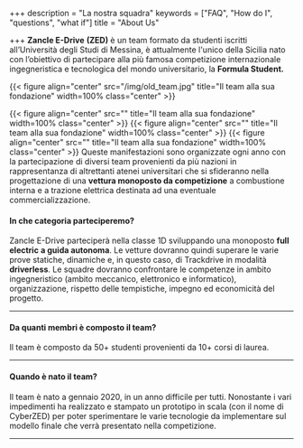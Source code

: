 +++
description = "La nostra squadra"
keywords = ["FAQ", "How do I", "questions", "what if"]
title = "About Us"

+++
**Zancle E-Drive** **(ZED)** è un team formato da studenti iscritti all’Università degli Studi di Messina, è attualmente l'unico della Sicilia nato con l’obiettivo di partecipare alla più famosa competizione internazionale ingegneristica e tecnologica del mondo universitario, la **Formula Student.**

{{< figure align="center" src="/img/old_team.jpg" title="Il team alla sua fondazione" width=100% class="center" >}}

{{< figure align="center" src="" title="Il team alla sua fondazione" width=100% class="center" >}}
{{< figure align="center" src="" title="Il team alla sua fondazione" width=100% class="center" >}}
{{< figure align="center" src="" title="Il team alla sua fondazione" width=100% class="center" >}}
Queste manifestazioni sono organizzate ogni anno con la partecipazione di diversi team provenienti da più nazioni in rappresentanza di altrettanti atenei universitari che si sfideranno nella progettazione di una **vettura monoposto da competizione** a combustione interna e a trazione elettrica destinata ad una eventuale commercializzazione.

#### In che categoria parteciperemo?

Zancle E-Drive parteciperà nella classe 1D sviluppando una monoposto **full electric** **a guida autonoma**. Le vetture dovranno quindi superare le varie prove statiche, dinamiche e, in questo caso, di Trackdrive in modalità **driverless**. Le squadre dovranno confrontare le competenze in ambito ingegneristico (ambito meccanico, elettronico e informatico), organizzazione, rispetto delle tempistiche, impegno ed economicità del progetto.

***

#### Da quanti membri è composto il team?

Il team è composto da 50+ studenti provenienti da 10+ corsi di laurea.

***

#### Quando è nato il team?

Il team è nato a gennaio 2020, in un anno difficile per tutti. Nonostante i vari impedimenti ha realizzato e stampato un prototipo in scala (con il nome di CyberZED) per poter sperimentare le varie tecnologie da implementare sul modello finale che verrà presentato nella competizione.

***
